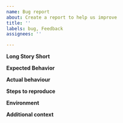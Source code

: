 ```yaml
---
name: Bug report
about: Create a report to help us improve
title: ''
labels: bug, Feedback
assignees: ''

---
```


**Long Story Short**
<!-- describe your review or bug you found -->

**Expected Behavior**
<!-- What you expected to happen -->

**Actual behaviour**
<!-- What actually happened -->

**Steps to reproduce**
<!-- What you were doing when the bug occurred so that we can verify it on our own -->

**Environment**
<!-- What browser you were using and any relevant extensions -->

**Additional context**
<!-- Add any other context about the problem here  -->
